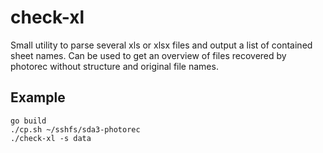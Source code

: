 # check-xl

Small utility to parse several xls or xlsx files and output a list of contained
sheet names. Can be used to get an overview of files recovered by photorec
without structure and original file names.

## Example

    go build
    ./cp.sh ~/sshfs/sda3-photorec
    ./check-xl -s data
